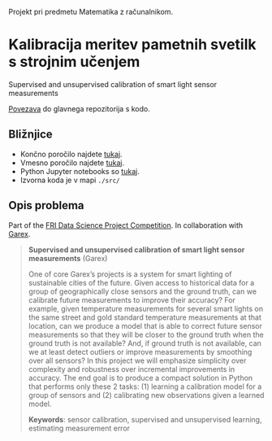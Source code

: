Projekt pri predmetu Matematika z računalnikom.

# Kalibracija meritev pametnih svetilk s strojnim učenjem

Supervised and unsupervised calibration of smart light sensor measurements

[Povezava](https://github.com/mare5x/ds-smart-lights) do glavnega repozitorija s kodo.

## Bližnjice

* Končno poročilo najdete [tukaj](./koncno_porocilo.pdf).
* Vmesno poročilo najdete [tukaj](./vmesno_porocilo.pdf).
* Python Jupyter notebooks so [tukaj](./src/notebooks/).  
* Izvorna koda je v mapi `./src/`

## Opis problema

Part of the [FRI Data Science Project Competition](https://datascience.fri.uni-lj.si/competition/). 
In collaboration with [Garex](https://www.garex.si/). 

> **Supervised and unsupervised calibration of smart light sensor measurements** (Garex)
> 
> One of core Garex’s projects is a system for smart lighting of sustainable cities of the future. Given access to historical data for a group of geographically close sensors and the ground truth, can we calibrate future measurements to improve their accuracy? For example, given temperature measurements for several smart lights on the same street and gold standard temperature measurements at that location, can we produce a model that is able to correct future sensor measurements so that they will be closer to the ground truth when the ground truth is not available? And, if ground truth is not available, can we at least detect outliers or improve measurements by smoothing over all sensors? In this project we will emphasize simplicity over complexity and robustness over incremental improvements in accuracy. The end goal is to produce a compact solution in Python that performs only these 2 tasks: (1) learning a calibration model for a group of sensors and (2) calibrating new observations given a learned model.
> 
> **Keywords**: sensor calibration, supervised and unsupervised learning, estimating measurement error
